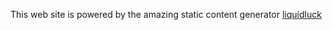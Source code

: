 This web site is powered by the amazing static content generator [liquidluck](http://liquidluck.readthedocs.org/en/latest/)
